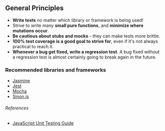## General Principles

- **Write tests** no matter which library or framework is being used!
- Strive to write many **small pure functions**, and **minimize where mutations occur**.
- **Be cautious about stubs and mocks** - they can make tests more brittle.
- **100% test coverage is a good goal to strive for**, even if it's not always practical to reach it.
- **Whenever a bug get fixed, write a regression test**. A bug fixed without a regression test is almost certainly going to break again in the future.

### Recommended libraries and frameworks

- [Jasmine][jasmine]
- [Jest][jest]
- [Mocha][mocha]
- [Sinon.js][sinon.js]

###### References

- [JavaScript Unit Testing Guide][ref-gh-js_unit_testing_guide]

[jasmine]: https://jasmine.github.io
[jest]: https://jestjs.io
[mocha]: https://mochajs.org
[ref-gh-js_unit_testing_guide]: https://github.com/mawrkus/js-unit-testing-guide
[sinon.js]: http://sinonjs.org
